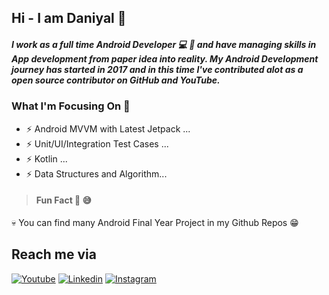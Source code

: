 ## Hi - I am Daniyal 👋

##### I work as a full time Android Developer :computer: :iphone:  and have managing skills in App development from paper idea into reality. My Android Development journey has started in 2017 and in this time I've contributed alot as a open source contributor on GitHub and YouTube.

<!---
<details>
  <summary><b>📊 Github Stats</b></summary>
  <p align="center"> <img src="https://github-readme-stats.vercel.app/api?username=daniyalahmedkhan&count_private=true&show_icons=true&include_all_commits=true" alt="Daniyal AK | Stats" />
</details>

--->

### What I'm Focusing On :muscle:

- ⚡ Android MVVM with Latest Jetpack ...
- ⚡ Unit/UI/Integration Test Cases ...
- ⚡ Kotlin ...
- ⚡ Data Structures and Algorithm...

> #### Fun Fact :hear_no_evil: :sweat_smile:

 :skull: You can find many Android Final Year Project in my Github Repos :grin:

## Reach me via

[![Youtube](https://img.shields.io/badge/Youtube-red.svg?style=for-the-badge&logo=youtube)](https://www.youtube.com/c/DaniyalAk)
[![Linkedin](https://img.shields.io/badge/LinkedIn-blue.svg?style=for-the-badge&logo=linkedin)](https://www.linkedin.com/in/daniyalahmedkhan/)
[![Instagram](https://img.shields.io/badge/Instagram-gray.svg?style=for-the-badge&logo=instagram)](https://www.instagram.com/daniyal_akh/)

